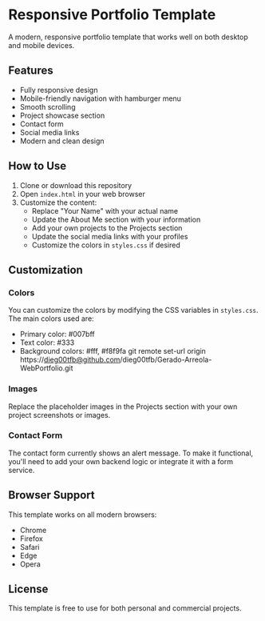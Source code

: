 # Responsive Portfolio Template

A modern, responsive portfolio template that works well on both desktop and mobile devices.

## Features

- Fully responsive design
- Mobile-friendly navigation with hamburger menu
- Smooth scrolling
- Project showcase section
- Contact form
- Social media links
- Modern and clean design

## How to Use

1. Clone or download this repository
2. Open `index.html` in your web browser
3. Customize the content:
   - Replace "Your Name" with your actual name
   - Update the About Me section with your information
   - Add your own projects to the Projects section
   - Update the social media links with your profiles
   - Customize the colors in `styles.css` if desired

## Customization

### Colors
You can customize the colors by modifying the CSS variables in `styles.css`. The main colors used are:
- Primary color: #007bff
- Text color: #333
- Background colors: #fff, #f8f9fa
git remote set-url origin https://dieg00tfb@github.com/dieg00tfb/Gerado-Arreola-WebPortfolio.git
### Images
Replace the placeholder images in the Projects section with your own project screenshots or images.

### Contact Form
The contact form currently shows an alert message. To make it functional, you'll need to add your own backend logic or integrate it with a form service.

## Browser Support

This template works on all modern browsers:
- Chrome
- Firefox
- Safari
- Edge
- Opera

## License

This template is free to use for both personal and commercial projects. 